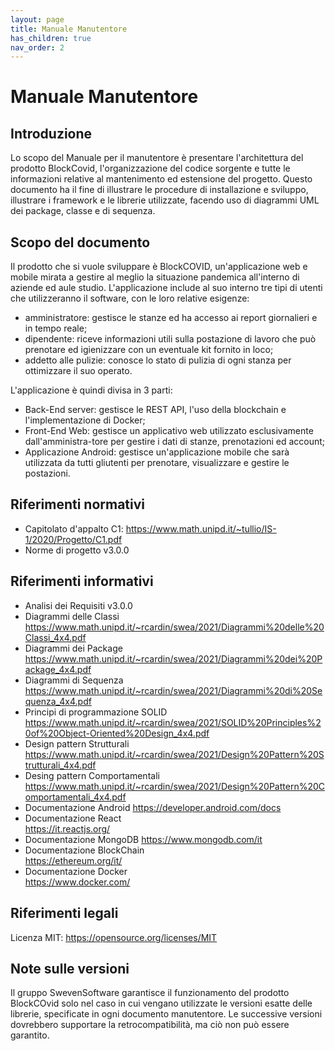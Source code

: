 ```yaml
---
layout: page
title: Manuale Manutentore
has_children: true
nav_order: 2
---
```


# Manuale Manutentore

## Introduzione

Lo scopo del Manuale per il manutentore è presentare l'architettura del prodotto BlockCovid, l'organizzazione del codice sorgente e tutte le informazioni relative al mantenimento ed estensione del progetto.
Questo documento ha il fine di illustrare le procedure di installazione e sviluppo, illustrare i framework e le librerie utilizzate, facendo uso di diagrammi UML dei package, classe e di sequenza.

## Scopo del documento

Il prodotto che si vuole sviluppare è BlockCOVID, un'applicazione web e mobile mirata a gestire al meglio la situazione pandemica all'interno di aziende ed aule studio. L'applicazione include al suo interno tre tipi di utenti che utilizzeranno il software, con le loro relative esigenze:

- amministratore: gestisce le stanze ed ha accesso ai report giornalieri e in tempo reale;
- dipendente: riceve informazioni utili sulla postazione di lavoro che può prenotare ed igienizzare con un eventuale kit fornito in loco;
- addetto alle pulizie: conosce lo stato di pulizia di ogni stanza per ottimizzare il suo operato.

L'applicazione è quindi divisa in 3 parti:

- Back-End server: gestisce le REST API, l'uso della blockchain e l'implementazione di Docker;
- Front-End Web: gestisce un applicativo web utilizzato esclusivamente dall'amministra-tore per gestire i dati di stanze, prenotazioni ed account;
- Applicazione Android: gestisce un'applicazione mobile che sarà utilizzata da tutti gliutenti per prenotare, visualizzare e gestire le postazioni.


## Riferimenti normativi
* Capitolato d'appalto C1:
https://www.math.unipd.it/~tullio/IS-1/2020/Progetto/C1.pdf
* Norme di progetto v3.0.0

## Riferimenti informativi
* Analisi dei Requisiti v3.0.0
* Diagrammi delle Classi
https://www.math.unipd.it/~rcardin/swea/2021/Diagrammi%20delle%20Classi_4x4.pdf
* Diagrammi dei Package
https://www.math.unipd.it/~rcardin/swea/2021/Diagrammi%20dei%20Package_4x4.pdf
* Diagrammi di Sequenza
https://www.math.unipd.it/~rcardin/swea/2021/Diagrammi%20di%20Sequenza_4x4.pdf
* Principi di programmazione SOLID
https://www.math.unipd.it/~rcardin/swea/2021/SOLID%20Principles%20of%20Object-Oriented%20Design_4x4.pdf
* Design pattern Strutturali
https://www.math.unipd.it/~rcardin/swea/2021/Design%20Pattern%20Strutturali_4x4.pdf
* Desing pattern Comportamentali
https://www.math.unipd.it/~rcardin/swea/2021/Design%20Pattern%20Comportamentali_4x4.pdf
* Documentazione Android
https://developer.android.com/docs
* Documentazione React  
https://it.reactjs.org/
* Documentazione MongoDB
https://www.mongodb.com/it
* Documentazione BlockChain   
https://ethereum.org/it/
* Documentazione Docker     
https://www.docker.com/

## Riferimenti legali
Licenza MIT:
https://opensource.org/licenses/MIT

## Note sulle versioni
Il gruppo SwevenSoftware garantisce il funzionamento del prodotto BlockCOvid solo nel caso in cui vengano utilizzate le versioni esatte delle librerie, specificate in ogni documento manutentore.
Le successive versioni dovrebbero supportare la retrocompatibilità, ma ciò non può essere garantito.



